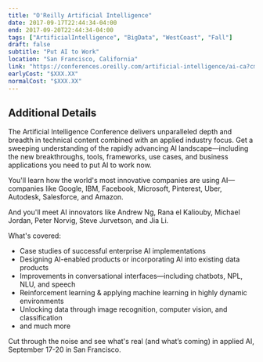 ```yaml
---
title: "O'Reilly Artificial Intelligence"
date: 2017-09-17T22:44:34-04:00
end: 2017-09-20T22:44:34-04:00
tags: ["ArtificialIntelligence", "BigData", "WestCoast", "Fall"]
draft: false
subtitle: "Put AI to Work"
location: "San Francisco, California"
link: "https://conferences.oreilly.com/artificial-intelligence/ai-ca?cmp=ot-data-confreg-home-aica17_techmeme"
earlyCost: "$XXX.XX"
normalCost: "$XXX.XX"
---
```


<!--more-->

## Additional Details

The Artificial Intelligence Conference delivers unparalleled depth and breadth in technical content combined with an applied industry focus. Get a sweeping understanding of the rapidly advancing AI landscape—including the new breakthroughs, tools, frameworks, use cases, and business applications you need to put AI to work now.

You'll learn how the world's most innovative companies are using AI—companies like Google, IBM, Facebook, Microsoft, Pinterest, Uber, Autodesk, Salesforce, and Amazon.

And you'll meet AI innovators like Andrew Ng, Rana el Kaliouby, Michael Jordan, Peter Norvig, Steve Jurvetson, and Jia Li.

What's covered:

- Case studies of successful enterprise AI implementations
- Designing AI-enabled products or incorporating AI into existing data products
- Improvements in conversational interfaces—including chatbots, NPL, NLU, and speech
- Reinforcement learning & applying machine learning in highly dynamic environments
- Unlocking data through image recognition, computer vision, and classification
- and much more

Cut through the noise and see what's real (and what’s coming) in applied AI, September 17-20 in San Francisco.